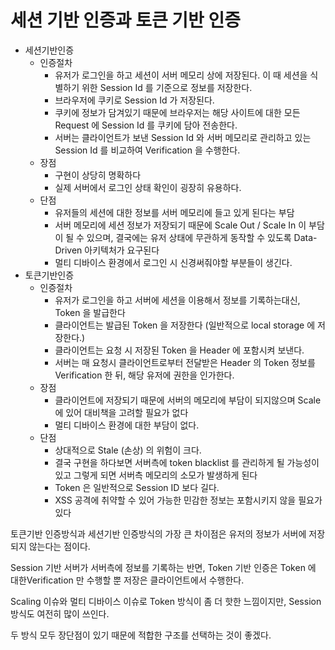 # 세션 기반 인증과 토큰 기반 인증

- 세션기반인증
  - 인증절차
    - 유저가 로그인을 하고 세션이 서버 메모리 상에 저장된다. 이 때 세션을 식별하기 위한 Session Id 를 기준으로 정보를 저장한다.
    - 브라우저에 쿠키로 Session Id 가 저장된다.
    - 쿠키에 정보가 담겨있기 때문에 브라우저는 해당 사이트에 대한 모든 Request 에 Session Id 를 쿠키에 담아 전송한다.
    - 서버는 클라이언트가 보낸 Session Id 와 서버 메모리로 관리하고 있는 Session Id 를 비교하여 Verification 을 수행한다.
  - 장점
    - 구현이 상당히 명확하다
    - 실제 서버에서 로그인 상태 확인이 굉장히 유용하다.
  - 단점
    - 유저들의 세션에 대한 정보를 서버 메모리에 들고 있게 된다는 부담
    - 서버 메모리에 세션 정보가 저장되기 때문에 Scale Out / Scale In 이 부담이 될 수 있으며, 결국에는 유저 상태에 무관하게 동작할 수 있도록 Data-Driven 아키텍처가 요구된다
    - 멀티 디바이스 환경에서 로그인 시 신경써줘야할 부분들이 생긴다.
- 토큰기반인증
  - 인증절차
    - 유저가 로그인을 하고 서버에 세션을 이용해서 정보를 기록하는대신, Token 을 발급한다
    - 클라이언트는 발급된 Token 을 저장한다 (일반적으로 local storage 에 저장한다.)
    - 클라이언트는 요청 시 저장된 Token 을 Header 에 포함시켜 보낸다.
    - 서버는 매 요청시 클라이언트로부터 전달받은 Header 의 Token 정보를 Verification 한 뒤, 해당 유저에 권한을 인가한다.
  - 장점
    - 클라이언트에 저장되기 때문에 서버의 메모리에 부담이 되지않으며 Scale 에 있어 대비책을 고려할 필요가 없다
    - 멀티 디바이스 환경에 대한 부담이 없다.
  - 단점
    - 상대적으로 Stale (손상) 의 위험이 크다.
    - 결국 구현을 하다보면 서버측에 token blacklist 를 관리하게 될 가능성이 있고 그렇게 되면 서버측 메모리의 소모가 발생하게 된다
    - Token 은 일반적으로 Session ID 보다 길다.
    - XSS 공격에 취약할 수 있어 가능한 민감한 정보는 포함시키지 않을 필요가 있다

토큰기반 인증방식과 세션기반 인증방식의 가장 큰 차이점은 유저의 정보가 서버에 저장되지 않는다는 점이다.

Session 기반 서버가 서버측에 정보를 기록하는 반면, Token 기반 인증은 Token 에 대한Verification 만 수행할 뿐 저장은 클라이언트에서 수행한다.

Scaling 이슈와 멀티 디바이스 이슈로 Token 방식이 좀 더 핫한 느낌이지만, Session 방식도 여전히 많이 쓰인다.

두 방식 모두 장단점이 있기 때문에 적합한 구조를 선택하는 것이 좋겠다.

